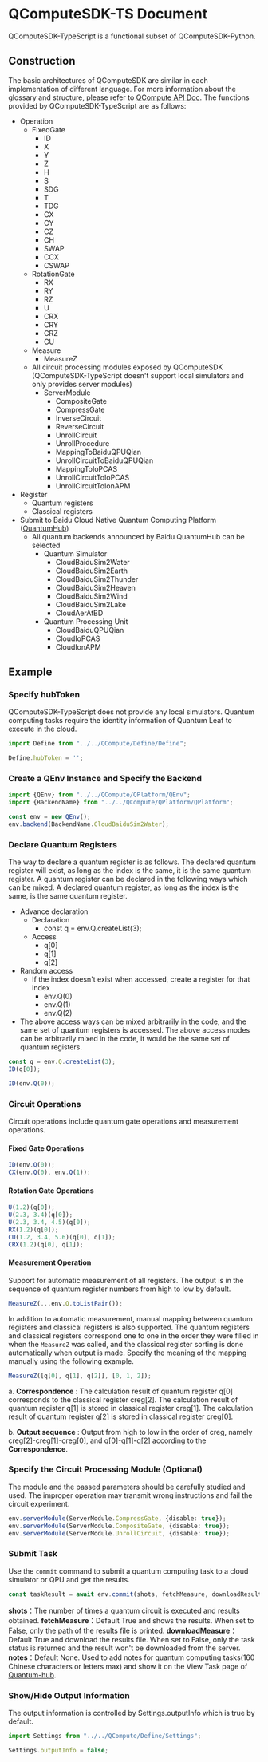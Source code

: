 # QComputeSDK-TS Document

QComputeSDK-TypeScript is a functional subset of QComputeSDK-Python.

## Construction

The basic architectures of QComputeSDK are similar in each implementation of different language. For more information about the glossary and structure, please refer to [QCompute API Doc](https://quantum-hub.baidu.com/docs/qcompute/).
The functions provided by QComputeSDK-TypeScript are as follows:

- Operation
  - FixedGate
    - ID
    - X
    - Y
    - Z
    - H
    - S
    - SDG
    - T
    - TDG
    - CX
    - CY
    - CZ
    - CH
    - SWAP
    - CCX
    - CSWAP
  - RotationGate
    - RX
    - RY
    - RZ
    - U
    - CRX
    - CRY
    - CRZ
    - CU
  - Measure
    - MeasureZ
  - All circuit processing modules exposed by QComputeSDK (QComputeSDK-TypeScript doesn't support local simulators and only provides server modules)
    - ServerModule
      - CompositeGate
      - CompressGate
      - InverseCircuit
      - ReverseCircuit
      - UnrollCircuit
      - UnrollProcedure
      - MappingToBaiduQPUQian
      - UnrollCircuitToBaiduQPUQian
      - MappingToIoPCAS
      - UnrollCircuitToIoPCAS
      - UnrollCircuitToIonAPM
- Register
  - Quantum registers
  - Classical registers
- Submit to Baidu Cloud Native Quantum Computing Platform ([QuantumHub](https://quantum-hub.baidu.com/))
  - All quantum backends announced by Baidu QuantumHub can be selected
    - Quantum Simulator
      - CloudBaiduSim2Water
      - CloudBaiduSim2Earth
      - CloudBaiduSim2Thunder
      - CloudBaiduSim2Heaven
      - CloudBaiduSim2Wind
      - CloudBaiduSim2Lake
      - CloudAerAtBD
    - Quantum Processing Unit
      - CloudBaiduQPUQian
      - CloudIoPCAS
      - CloudIonAPM

## Example

### Specify hubToken

QComputeSDK-TypeScript does not provide any local simulators. Quantum computing tasks require the identity information of Quantum Leaf to execute in the cloud.

``` TypeScript
import Define from "../../QCompute/Define/Define";

Define.hubToken = '';
```

### Create a QEnv Instance and Specify the Backend

``` TypeScript
import {QEnv} from "../../QCompute/QPlatform/QEnv";
import {BackendName} from "../../QCompute/QPlatform/QPlatform";

const env = new QEnv();
env.backend(BackendName.CloudBaiduSim2Water);
```

### Declare Quantum Registers

The way to declare a quantum register is as follows. The declared quantum register will exist, as long as the index is the same, it is the same quantum register.
A quantum register can be declared in the following ways which can be mixed. A declared quantum register, as long as the index is the same, is the same quantum register.

- Advance declaration
  - Declaration
    - const q = env.Q.createList(3);
  - Access
    - q[0]
    - q[1]
    - q[2]
- Random access
  - If the index doesn't exist when accessed, create a register for that index
    - env.Q(0)
    - env.Q(1)
    - env.Q(2)
- The above access ways can be mixed arbitrarily in the code, and the same set of quantum registers is accessed.
The above access modes can be arbitrarily mixed in the code, it would be the same set of quantum registers.

``` TypeScript
const q = env.Q.createList(3);
ID(q[0]);
```

``` TypeScript
ID(env.Q(0));
```

### Circuit Operations

Circuit operations include quantum gate operations and measurement operations.

#### Fixed Gate Operations

``` TypeScript
ID(env.Q(0));
CX(env.Q(0), env.Q(1));
```

#### Rotation Gate Operations

``` TypeScript
U(1.2)(q[0]);
U(2.3, 3.4)(q[0]);
U(2.3, 3.4, 4.5)(q[0]);
RX(1.2)(q[0]);
CU(1.2, 3.4, 5.6)(q[0], q[1]);
CRX(1.2)(q[0], q[1]);
```

#### Measurement Operation

Support for automatic measurement of all registers. The output is in the sequence of quantum register numbers from high to low by default.

``` TypeScript
MeasureZ(...env.Q.toListPair());
```

In addition to automatic measurement, manual mapping between quantum registers and classical registers is also supported. The quantum registers and classical registers correspond one to one in the order they were filled in when the `MeasureZ` was called, and the classical register sorting is done automatically when output is made. Specify the meaning of the mapping manually using the following example.


``` TypeScript
MeasureZ([q[0], q[1], q[2]], [0, 1, 2]);
```

a. **Correspondence** : The calculation result of quantum register q[0] corresponds to the classical register creg[2]. The calculation result of quantum register q[1] is stored in classical register creg[1]. The calculation result of quantum register q[2] is stored in classical register creg[0].

b. **Output sequence** : Output from high to low in the order of creg, namely creg[2]-creg[1]-creg[0], and q[0]-q[1]-q[2] according to the **Correspondence**.


### Specify the Circuit Processing Module (Optional)

The module and the passed parameters should be carefully studied and used. The improper operation may transmit wrong instructions and fail the circuit experiment.

``` TypeScript
env.serverModule(ServerModule.CompressGate, {disable: true});
env.serverModule(ServerModule.CompositeGate, {disable: true});
env.serverModule(ServerModule.UnrollCircuit, {disable: true});
```

### Submit Task

Use the `commit` command to submit a quantum computing task to a cloud simulator or QPU and get the results.

``` TypeScript
const taskResult = await env.commit(shots, fetchMeasure, downloadResult, notes);
```

**shots**：The number of times a quantum circuit is executed and results obtained.
**fetchMeasure**：Default True and shows the results. When set to False, only the path of the results file is printed.
**downloadMeasure**：Default True and download the results file. When set to False, only the task status is returned and the result won't be downloaded from the server.
**notes**：Default None. Used to add notes for quantum computing tasks(160 Chinese characters or letters max) and show it on the View Task page of [Quantum-hub](https://quantum-hub.baidu.com/).

### Show/Hide Output Information

The output information is controlled by Settings.outputInfo which is true by default.

``` TypeScript
import Settings from "../../QCompute/Define/Settings";

Settings.outputInfo = false;
```
